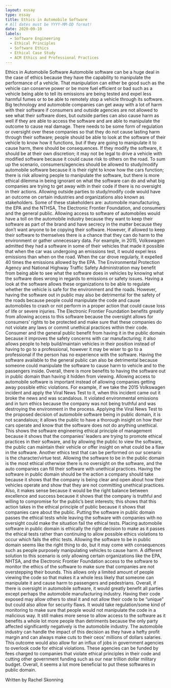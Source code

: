 ```yaml
---
layout: essay
type: essay
title: Ethics in Automobile Software
# All dates must be YYYY-MM-DD format!
date: 2020-09-10
labels:
  - Software Engineering
  - Ethical Principles
  - Software Ethics
  - Ethical Case Study
  - ACM Ethics and Professional Practices
---
```


Ethics in Automobile Software
	Automobile software can be a huge deal in the case of ethics because they have the capability to manipulate the performance of a vehicle.  That manipulation can either be good such as the vehicle can conserve power or be more fuel efficient or bad such as a vehicle being able to tell its emissions are being tested and expel less harmful fumes or to be able to remotely stop a vehicle through its software.  Big technology and automobile companies can get away with a lot of harm with their software if consumers and outside agencies are not allowed to see what their software does, but outside parties can also cause harm as well if they are able to access the software and are able to manipulate the outcome to cause real damage.  There needs to be some form of regulation or oversight over these companies so that they do not cause lasting harm through their software; people should be able to look at the software of their vehicle to know how it functions, but if they are going to manipulate it to cause harm, there should be consequences.  If they modify the software, it should be at their own discretion; it may not be legal to drive a vehicle with modified software because it could cause risk to others on the road.  To sum up the scenario, consumers/agencies should be allowed to study/modify automobile software because it is their right to know how the cars function; there is risk allowing people to manipulate the software, but there is more ethical dilemma in being ignorant on what the software can do and what big companies are trying to get away with in their code if there is no oversight in their actions.
	Allowing outside parties to study/modify code would have an outcome on certain industries and organizations also known as stakeholders.  Some of these stakeholders are: automobile manufacturing, the EPA and the NTHSA, The Electronic Frontier Foundation, and consumers and the general public.  Allowing access to software of automobiles would have a toll on the automobile industry because they want to keep their software as part of the brand and have secrecy in the matter because they don’t want anyone to be copying their software.  However, if allowed to keep their software to themselves there is a chance that they can do harm to the environment or gather unnecessary data.  For example, in 2015, Volkswagen admitted they had a software in some of their vehicles that made it possible that when the car was undergoing an emissions test, it would expel less emissions than when on the road.  When the car drove regularly, it expelled 40 times the emissions allowed by the EPA.  The Environmental Protection Agency and National Highway Traffic Safety Administration may benefit from being able to see what the software does in vehicles by knowing what the software does wrong in regards to emissions or safety issues.  Having a look at the software allows these organizations to be able to regulate whether the vehicle is safe for the environment and the roads.  However, having the software out in public may also be detrimental for the safety of the roads because people could manipulate the code and cause automobiles to crash or not perform in a proper action that could cause loss of life or severe injuries.  The Electronic Frontier Foundation benefits greatly from allowing access to this software because the oversight allows for consumers’ rights to be protected and make sure that these companies do not violate any laws or commit unethical practices within their code.  Consumer and the general public benefit from having it in the public domain because it improves the safety concerns with car manufacturing; it also allows people to help build/maintain vehicles in their position instead of having to go to a professional, however it may be wiser to go to a professional if the person has no experience with the software.  Having the software available to the general public can also be detrimental because someone could manipulate the software to cause harm to vehicle and to the passengers inside.  Overall, there is more benefits to having the software out in public domain than having it hidden from viewing.
	Allowing access to automobile software is important instead of allowing companies getting away possible ethic violations.  For example, if we take the 2015 Volkswagen incident and apply the Viral News Test to it, when this incident came out it broke the news and was scandalous.  It violated environmental emissions and in turn ethics because the company was not being truthful and was destroying the environment in the process.  Applying the Viral News Test to the proposed decision of automobile software being in public domain, it is not scandalous; it allows the public to have a thorough insight on how their cars operate and know that the software does not do anything unethical.  This shows the software engineering ethical principle of management because it shows that the companies’ leaders are trying to promote ethical practices in their software, and by allowing the public to view the software, the public can maintain their vehicle or offer insight on what could be a flaw in the software.  Another ethics test that can be performed on our scenario is the character/virtue test.  Allowing the software to be in the public domain is the most ethical otherwise there is no oversight on the software, and the auto companies can fill their software with unethical practices.  Having the software in public domain should be the action a company should take because it shows that the company is being clear and open about how their vehicles operate and show that they are not committing unethical practices.  Also, it makes sense because it would be the right balance between excellence and success because it shows that the company is truthful and willing to compromise for the public’s best interests; this shows that this action takes in the ethical principle of public because it shows that companies care about the public.  Putting the software in public domain passes the ethical tests while leaving the software with companies with no oversight could make the situation fail the ethical tests.
	Placing automobile software in public domain is ethically the right decision to make as it passes the ethical tests rather than continuing to allow possible ethics violations to occur which fails the ethic tests.  Allowing the software to be in public domain seems like the right thing to do, but it may come with consequences such as people purposely manipulating vehicles to cause harm.  A different solution to this scenario is only allowing certain organizations like the EPA, NHTSA, and the Electronic Frontier Foundation access to the software to monitor the ethics of the software to make sure that companies are not overstepping their bounds.  This allows only a limited amount of people viewing the code so that makes it a whole less likely that someone can manipulate it and cause harm to passengers and pedestrians.  Overall, if there is oversight in automobile software, it would greatly benefit all parties except perhaps the automobile manufacturing industry.  Having their code exposed may allow others to steal it and not allow their code to be “unique” but could also allow for security flaws.  It would take regulation/some kind of monitoring to make sure that people would not manipulate the code in a malicious way.  It still makes more sense to allow access to the software as it benefits a whole lot more people than detriments because the only party affected significantly negatively is the automobile industry. The automobile industry can handle the impact of this decision as they have a hefty profit margin and can always make cuts to their ceos’ millions of dollars salaries.  This outcome would also allow for an influx of jobs in government agencies to overlook code for ethical violations.  These agencies can be funded by fees charged to companies that violate ethical principles in their code and cutting other government funding such as our near trillion dollar military budget.  Overall, it seems a lot more beneficial to put these softwares in public domain.
	
Written by Rachel Skonning